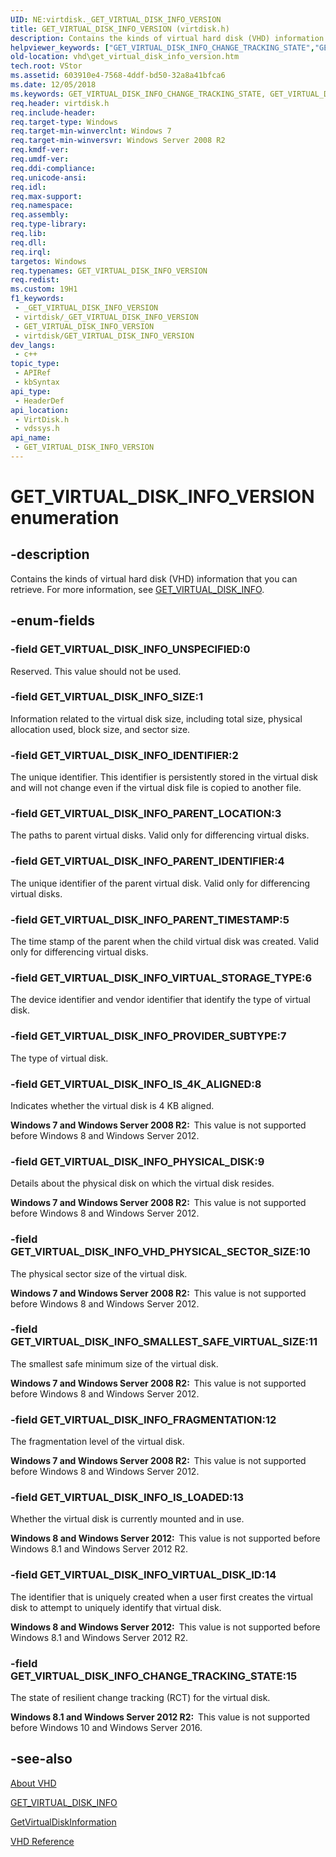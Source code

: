 ```yaml
---
UID: NE:virtdisk._GET_VIRTUAL_DISK_INFO_VERSION
title: GET_VIRTUAL_DISK_INFO_VERSION (virtdisk.h)
description: Contains the kinds of virtual hard disk (VHD) information that you can retrieve.
helpviewer_keywords: ["GET_VIRTUAL_DISK_INFO_CHANGE_TRACKING_STATE","GET_VIRTUAL_DISK_INFO_FRAGMENTATION","GET_VIRTUAL_DISK_INFO_IDENTIFIER","GET_VIRTUAL_DISK_INFO_IS_4K_ALIGNED","GET_VIRTUAL_DISK_INFO_IS_LOADED","GET_VIRTUAL_DISK_INFO_PARENT_IDENTIFIER","GET_VIRTUAL_DISK_INFO_PARENT_LOCATION","GET_VIRTUAL_DISK_INFO_PARENT_TIMESTAMP","GET_VIRTUAL_DISK_INFO_PHYSICAL_DISK","GET_VIRTUAL_DISK_INFO_PROVIDER_SUBTYPE","GET_VIRTUAL_DISK_INFO_SIZE","GET_VIRTUAL_DISK_INFO_SMALLEST_SAFE_VIRTUAL_SIZE","GET_VIRTUAL_DISK_INFO_UNSPECIFIED","GET_VIRTUAL_DISK_INFO_VERSION","GET_VIRTUAL_DISK_INFO_VERSION enumeration [VHD]","GET_VIRTUAL_DISK_INFO_VHD_PHYSICAL_SECTOR_SIZE","GET_VIRTUAL_DISK_INFO_VIRTUAL_DISK_ID","GET_VIRTUAL_DISK_INFO_VIRTUAL_STORAGE_TYPE","vdssys/GET_VIRTUAL_DISK_INFO_CHANGE_TRACKING_STATE","vdssys/GET_VIRTUAL_DISK_INFO_FRAGMENTATION","vdssys/GET_VIRTUAL_DISK_INFO_IDENTIFIER","vdssys/GET_VIRTUAL_DISK_INFO_IS_4K_ALIGNED","vdssys/GET_VIRTUAL_DISK_INFO_IS_LOADED","vdssys/GET_VIRTUAL_DISK_INFO_PARENT_IDENTIFIER","vdssys/GET_VIRTUAL_DISK_INFO_PARENT_LOCATION","vdssys/GET_VIRTUAL_DISK_INFO_PARENT_TIMESTAMP","vdssys/GET_VIRTUAL_DISK_INFO_PHYSICAL_DISK","vdssys/GET_VIRTUAL_DISK_INFO_PROVIDER_SUBTYPE","vdssys/GET_VIRTUAL_DISK_INFO_SIZE","vdssys/GET_VIRTUAL_DISK_INFO_SMALLEST_SAFE_VIRTUAL_SIZE","vdssys/GET_VIRTUAL_DISK_INFO_UNSPECIFIED","vdssys/GET_VIRTUAL_DISK_INFO_VERSION","vdssys/GET_VIRTUAL_DISK_INFO_VHD_PHYSICAL_SECTOR_SIZE","vdssys/GET_VIRTUAL_DISK_INFO_VIRTUAL_DISK_ID","vdssys/GET_VIRTUAL_DISK_INFO_VIRTUAL_STORAGE_TYPE","vhd.get_virtual_disk_info_version","virtdisk/GET_VIRTUAL_DISK_INFO_CHANGE_TRACKING_STATE","virtdisk/GET_VIRTUAL_DISK_INFO_FRAGMENTATION","virtdisk/GET_VIRTUAL_DISK_INFO_IDENTIFIER","virtdisk/GET_VIRTUAL_DISK_INFO_IS_4K_ALIGNED","virtdisk/GET_VIRTUAL_DISK_INFO_IS_LOADED","virtdisk/GET_VIRTUAL_DISK_INFO_PARENT_IDENTIFIER","virtdisk/GET_VIRTUAL_DISK_INFO_PARENT_LOCATION","virtdisk/GET_VIRTUAL_DISK_INFO_PARENT_TIMESTAMP","virtdisk/GET_VIRTUAL_DISK_INFO_PHYSICAL_DISK","virtdisk/GET_VIRTUAL_DISK_INFO_PROVIDER_SUBTYPE","virtdisk/GET_VIRTUAL_DISK_INFO_SIZE","virtdisk/GET_VIRTUAL_DISK_INFO_SMALLEST_SAFE_VIRTUAL_SIZE","virtdisk/GET_VIRTUAL_DISK_INFO_UNSPECIFIED","virtdisk/GET_VIRTUAL_DISK_INFO_VERSION","virtdisk/GET_VIRTUAL_DISK_INFO_VHD_PHYSICAL_SECTOR_SIZE","virtdisk/GET_VIRTUAL_DISK_INFO_VIRTUAL_DISK_ID","virtdisk/GET_VIRTUAL_DISK_INFO_VIRTUAL_STORAGE_TYPE"]
old-location: vhd\get_virtual_disk_info_version.htm
tech.root: VStor
ms.assetid: 603910e4-7568-4ddf-bd50-32a8a41bfca6
ms.date: 12/05/2018
ms.keywords: GET_VIRTUAL_DISK_INFO_CHANGE_TRACKING_STATE, GET_VIRTUAL_DISK_INFO_FRAGMENTATION, GET_VIRTUAL_DISK_INFO_IDENTIFIER, GET_VIRTUAL_DISK_INFO_IS_4K_ALIGNED, GET_VIRTUAL_DISK_INFO_IS_LOADED, GET_VIRTUAL_DISK_INFO_PARENT_IDENTIFIER, GET_VIRTUAL_DISK_INFO_PARENT_LOCATION, GET_VIRTUAL_DISK_INFO_PARENT_TIMESTAMP, GET_VIRTUAL_DISK_INFO_PHYSICAL_DISK, GET_VIRTUAL_DISK_INFO_PROVIDER_SUBTYPE, GET_VIRTUAL_DISK_INFO_SIZE, GET_VIRTUAL_DISK_INFO_SMALLEST_SAFE_VIRTUAL_SIZE, GET_VIRTUAL_DISK_INFO_UNSPECIFIED, GET_VIRTUAL_DISK_INFO_VERSION, GET_VIRTUAL_DISK_INFO_VERSION enumeration [VHD], GET_VIRTUAL_DISK_INFO_VHD_PHYSICAL_SECTOR_SIZE, GET_VIRTUAL_DISK_INFO_VIRTUAL_DISK_ID, GET_VIRTUAL_DISK_INFO_VIRTUAL_STORAGE_TYPE, vdssys/GET_VIRTUAL_DISK_INFO_CHANGE_TRACKING_STATE, vdssys/GET_VIRTUAL_DISK_INFO_FRAGMENTATION, vdssys/GET_VIRTUAL_DISK_INFO_IDENTIFIER, vdssys/GET_VIRTUAL_DISK_INFO_IS_4K_ALIGNED, vdssys/GET_VIRTUAL_DISK_INFO_IS_LOADED, vdssys/GET_VIRTUAL_DISK_INFO_PARENT_IDENTIFIER, vdssys/GET_VIRTUAL_DISK_INFO_PARENT_LOCATION, vdssys/GET_VIRTUAL_DISK_INFO_PARENT_TIMESTAMP, vdssys/GET_VIRTUAL_DISK_INFO_PHYSICAL_DISK, vdssys/GET_VIRTUAL_DISK_INFO_PROVIDER_SUBTYPE, vdssys/GET_VIRTUAL_DISK_INFO_SIZE, vdssys/GET_VIRTUAL_DISK_INFO_SMALLEST_SAFE_VIRTUAL_SIZE, vdssys/GET_VIRTUAL_DISK_INFO_UNSPECIFIED, vdssys/GET_VIRTUAL_DISK_INFO_VERSION, vdssys/GET_VIRTUAL_DISK_INFO_VHD_PHYSICAL_SECTOR_SIZE, vdssys/GET_VIRTUAL_DISK_INFO_VIRTUAL_DISK_ID, vdssys/GET_VIRTUAL_DISK_INFO_VIRTUAL_STORAGE_TYPE, vhd.get_virtual_disk_info_version, virtdisk/GET_VIRTUAL_DISK_INFO_CHANGE_TRACKING_STATE, virtdisk/GET_VIRTUAL_DISK_INFO_FRAGMENTATION, virtdisk/GET_VIRTUAL_DISK_INFO_IDENTIFIER, virtdisk/GET_VIRTUAL_DISK_INFO_IS_4K_ALIGNED, virtdisk/GET_VIRTUAL_DISK_INFO_IS_LOADED, virtdisk/GET_VIRTUAL_DISK_INFO_PARENT_IDENTIFIER, virtdisk/GET_VIRTUAL_DISK_INFO_PARENT_LOCATION, virtdisk/GET_VIRTUAL_DISK_INFO_PARENT_TIMESTAMP, virtdisk/GET_VIRTUAL_DISK_INFO_PHYSICAL_DISK, virtdisk/GET_VIRTUAL_DISK_INFO_PROVIDER_SUBTYPE, virtdisk/GET_VIRTUAL_DISK_INFO_SIZE, virtdisk/GET_VIRTUAL_DISK_INFO_SMALLEST_SAFE_VIRTUAL_SIZE, virtdisk/GET_VIRTUAL_DISK_INFO_UNSPECIFIED, virtdisk/GET_VIRTUAL_DISK_INFO_VERSION, virtdisk/GET_VIRTUAL_DISK_INFO_VHD_PHYSICAL_SECTOR_SIZE, virtdisk/GET_VIRTUAL_DISK_INFO_VIRTUAL_DISK_ID, virtdisk/GET_VIRTUAL_DISK_INFO_VIRTUAL_STORAGE_TYPE
req.header: virtdisk.h
req.include-header: 
req.target-type: Windows
req.target-min-winverclnt: Windows 7
req.target-min-winversvr: Windows Server 2008 R2
req.kmdf-ver: 
req.umdf-ver: 
req.ddi-compliance: 
req.unicode-ansi: 
req.idl: 
req.max-support: 
req.namespace: 
req.assembly: 
req.type-library: 
req.lib: 
req.dll: 
req.irql: 
targetos: Windows
req.typenames: GET_VIRTUAL_DISK_INFO_VERSION
req.redist: 
ms.custom: 19H1
f1_keywords:
 - _GET_VIRTUAL_DISK_INFO_VERSION
 - virtdisk/_GET_VIRTUAL_DISK_INFO_VERSION
 - GET_VIRTUAL_DISK_INFO_VERSION
 - virtdisk/GET_VIRTUAL_DISK_INFO_VERSION
dev_langs:
 - c++
topic_type:
 - APIRef
 - kbSyntax
api_type:
 - HeaderDef
api_location:
 - VirtDisk.h
 - vdssys.h
api_name:
 - GET_VIRTUAL_DISK_INFO_VERSION
---
```


# GET_VIRTUAL_DISK_INFO_VERSION enumeration


## -description

Contains the kinds of virtual hard disk (VHD) information that you can retrieve. For more information, 
    see [GET_VIRTUAL_DISK_INFO](./ns-virtdisk-get_virtual_disk_info.md).

## -enum-fields

### -field GET_VIRTUAL_DISK_INFO_UNSPECIFIED:0

Reserved. This value should not be used.

### -field GET_VIRTUAL_DISK_INFO_SIZE:1

Information related to the virtual disk size, including total size, physical allocation used, block size, 
      and sector size.

### -field GET_VIRTUAL_DISK_INFO_IDENTIFIER:2

The unique identifier.  This identifier is persistently stored  in the virtual disk and will not change even 
      if the virtual disk file is copied to another file.

### -field GET_VIRTUAL_DISK_INFO_PARENT_LOCATION:3

The paths to parent virtual disks. Valid only for differencing virtual disks.

### -field GET_VIRTUAL_DISK_INFO_PARENT_IDENTIFIER:4

The unique identifier of the parent virtual disk. Valid only for differencing virtual disks.

### -field GET_VIRTUAL_DISK_INFO_PARENT_TIMESTAMP:5

The time stamp of the parent when the child virtual disk was created. Valid only for differencing virtual 
      disks.

### -field GET_VIRTUAL_DISK_INFO_VIRTUAL_STORAGE_TYPE:6

The device identifier and vendor identifier that identify the type of virtual disk.

### -field GET_VIRTUAL_DISK_INFO_PROVIDER_SUBTYPE:7

The type of virtual disk.

### -field GET_VIRTUAL_DISK_INFO_IS_4K_ALIGNED:8

Indicates whether the virtual disk is 4 KB aligned.

<b>Windows 7 and Windows Server 2008 R2:  </b>This value is not supported before Windows 8 and Windows Server 2012.

### -field GET_VIRTUAL_DISK_INFO_PHYSICAL_DISK:9

Details about the physical disk on which the virtual disk resides.

<b>Windows 7 and Windows Server 2008 R2:  </b>This value is not supported before Windows 8 and Windows Server 2012.

### -field GET_VIRTUAL_DISK_INFO_VHD_PHYSICAL_SECTOR_SIZE:10

The physical sector size of the virtual disk.

<b>Windows 7 and Windows Server 2008 R2:  </b>This value is not supported before Windows 8 and Windows Server 2012.

### -field GET_VIRTUAL_DISK_INFO_SMALLEST_SAFE_VIRTUAL_SIZE:11

The smallest safe minimum size of the virtual disk.

<b>Windows 7 and Windows Server 2008 R2:  </b>This value is not supported before Windows 8 and Windows Server 2012.

### -field GET_VIRTUAL_DISK_INFO_FRAGMENTATION:12

The fragmentation level of the virtual disk.

<b>Windows 7 and Windows Server 2008 R2:  </b>This value is not supported before Windows 8 and Windows Server 2012.

### -field GET_VIRTUAL_DISK_INFO_IS_LOADED:13

Whether the virtual disk is currently mounted and in use. 

<b>Windows 8 and Windows Server 2012:  </b>This value is not supported before Windows 8.1 and Windows Server 2012 R2.

### -field GET_VIRTUAL_DISK_INFO_VIRTUAL_DISK_ID:14

The identifier that is uniquely created when a user first creates the virtual disk to attempt to uniquely identify that virtual disk. 

<b>Windows 8 and Windows Server 2012:  </b>This value is not supported before Windows 8.1 and Windows Server 2012 R2.

### -field GET_VIRTUAL_DISK_INFO_CHANGE_TRACKING_STATE:15

The state of resilient change tracking (RCT) for the virtual disk.

<b>Windows 8.1 and Windows Server 2012 R2:  </b>This value is not supported before Windows 10 and Windows Server 2016.

## -see-also

<a href="/previous-versions/windows/desktop/legacy/dd323654(v=vs.85)">About VHD</a>



[GET_VIRTUAL_DISK_INFO](./ns-virtdisk-get_virtual_disk_info.md)



<a href="/windows/win32/api/virtdisk/nf-virtdisk-getvirtualdiskinformation">GetVirtualDiskInformation</a>



<a href="/previous-versions/windows/desktop/legacy/dd323700(v=vs.85)">VHD Reference</a>
